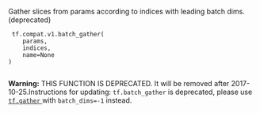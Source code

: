 Gather slices from params according to indices with leading batch dims. (deprecated)

```
 tf.compat.v1.batch_gather(
    params,
    indices,
    name=None
)
 
```


**Warning:**  THIS FUNCTION IS DEPRECATED. It will be removed after 2017-10-25.Instructions for updating: `tf.batch_gather`  is deprecated, please use [ `tf.gather` ](https://tensorflow.google.cn/api_docs/python/tf/gather) with  `batch_dims=-1`  instead.

